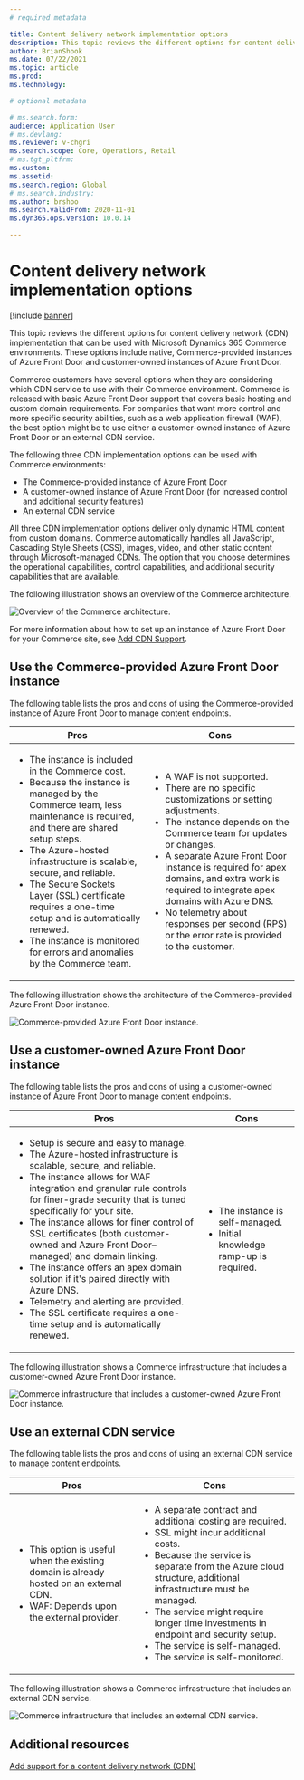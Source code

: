 ```yaml
---
# required metadata

title: Content delivery network implementation options
description: This topic reviews the different options for content delivery network (CDN) implementation that can be used with Microsoft Dynamics 365 Commerce environments. These options include native, Commerce-provided instances of Azure Front Door and customer-owned instances of Azure Front Door.
author: BrianShook
ms.date: 07/22/2021
ms.topic: article
ms.prod: 
ms.technology: 

# optional metadata

# ms.search.form: 
audience: Application User
# ms.devlang: 
ms.reviewer: v-chgri
ms.search.scope: Core, Operations, Retail
# ms.tgt_pltfrm: 
ms.custom: 
ms.assetid:
ms.search.region: Global
# ms.search.industry:
ms.author: brshoo
ms.search.validFrom: 2020-11-01
ms.dyn365.ops.version: 10.0.14

---
```


# Content delivery network implementation options

[!include [banner](includes/banner.md)]

This topic reviews the different options for content delivery network (CDN) implementation that can be used with Microsoft Dynamics 365 Commerce environments. These options include native, Commerce-provided instances of Azure Front Door and customer-owned instances of Azure Front Door.

Commerce customers have several options when they are considering which CDN service to use with their Commerce environment. Commerce is released with basic Azure Front Door support that covers basic hosting and custom domain requirements. For companies that want more control and more specific security abilities, such as a web application firewall (WAF), the best option might be to use either a customer-owned instance of Azure Front Door or an external CDN service.

The following three CDN implementation options can be used with Commerce environments:

- The Commerce-provided instance of Azure Front Door
- A customer-owned instance of Azure Front Door (for increased control and additional security features)
- An external CDN service

All three CDN implementation options deliver only dynamic HTML content from custom domains. Commerce automatically handles all JavaScript, Cascading Style Sheets (CSS), images, video, and other static content through Microsoft-managed CDNs. The option that you choose determines the operational capabilities, control capabilities, and additional security capabilities that are available.

The following illustration shows an overview of the Commerce architecture.

![Overview of the Commerce architecture.](media/Commerce_CDN-Option_ComparisonModels.png)

For more information about how to set up an instance of Azure Front Door for your Commerce site, see [Add CDN Support](add-cdn-support.md).

## Use the Commerce-provided Azure Front Door instance

The following table lists the pros and cons of using the Commerce-provided instance of Azure Front Door to manage content endpoints.

| Pros | Cons |
|------|------|
| <ul><li>The instance is included in the Commerce cost.</li><li>Because the instance is managed by the Commerce team, less maintenance is required, and there are shared setup steps.</li><li>The Azure-hosted infrastructure is scalable, secure, and reliable.</li><li>The Secure Sockets Layer (SSL) certificate requires a one-time setup and is automatically renewed.</li><li>The instance is monitored for errors and anomalies by the Commerce team.</li></ul> | <ul><li>A WAF is not supported.</li><li>There are no specific customizations or setting adjustments.</li><li>The instance depends on the Commerce team for updates or changes.</li><li>A separate Azure Front Door instance is required for apex domains, and extra work is required to integrate apex domains with Azure DNS.</li><li>No telemetry about responses per second (RPS) or the error rate is provided to the customer.</li></ul> |

The following illustration shows the architecture of the Commerce-provided Azure Front Door instance.

![Commerce-provided Azure Front Door instance.](media/Commerce_CDN-Option_CommerceFrontDoor.png)

## Use a customer-owned Azure Front Door instance

The following table lists the pros and cons of using a customer-owned instance of Azure Front Door to manage content endpoints.

| Pros | Cons |
|------|------|
| <ul><li>Setup is secure and easy to manage.</li><li>The Azure-hosted infrastructure is scalable, secure, and reliable.</li><li>The instance allows for WAF integration and granular rule controls for finer-grade security that is tuned specifically for your site.</li><li>The instance allows for finer control of SSL certificates (both customer-owned and Azure Front Door–managed) and domain linking.</li><li>The instance offers an apex domain solution if it's paired directly with Azure DNS.</li><li>Telemetry and alerting are provided.</li><li>The SSL certificate requires a one-time setup and is automatically renewed.</li></ul> | <ul><li>The instance is self-managed.</li><li>Initial knowledge ramp-up is required.</li></ul> |

The following illustration shows a Commerce infrastructure that includes a customer-owned Azure Front Door instance.

![Commerce infrastructure that includes a customer-owned Azure Front Door instance.](media/Commerce_CDN-Option_CustomerOwnedAzureFrontDoor.png)

## Use an external CDN service

The following table lists the pros and cons of using an external CDN service to manage content endpoints.

| Pros | Cons |
|------|------|
| <ul><li>This option is useful when the existing domain is already hosted on an external CDN.</li><li>WAF: Depends upon the external provider.</li></ul> | <ul><li>A separate contract and additional costing are required.</li><li>SSL might incur additional costs.</li><li>Because the service is separate from the Azure cloud structure, additional infrastructure must be managed.</li><li>The service might require longer time investments in endpoint and security setup.</li><li>The service is self-managed.</li><li>The service is self-monitored.</li></ul> |

The following illustration shows a Commerce infrastructure that includes an external CDN service.

![Commerce infrastructure that includes an external CDN service.](media/Commerce_CDN-Option_ExternalFrontDoor.png)

## Additional resources

[Add support for a content delivery network (CDN)](add-cdn-support.md)
